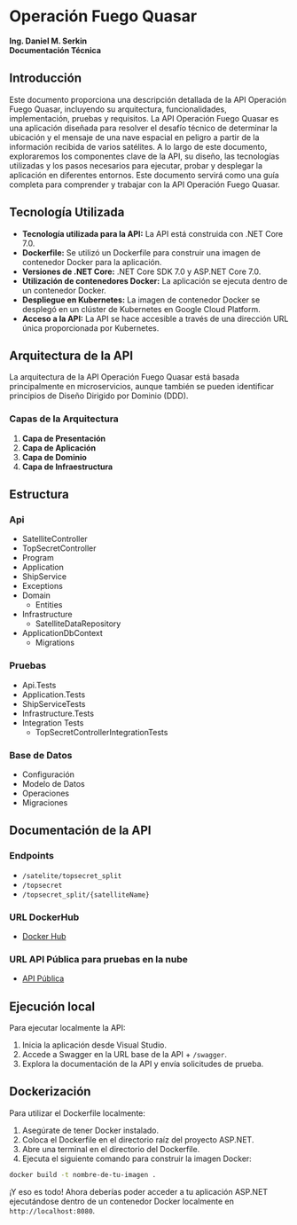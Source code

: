 # Operación Fuego Quasar

**Ing. Daniel M. Serkin**  
**Documentación Técnica**

## Introducción

Este documento proporciona una descripción detallada de la API Operación Fuego Quasar, incluyendo su arquitectura, funcionalidades, implementación, pruebas y requisitos. La API Operación Fuego Quasar es una aplicación diseñada para resolver el desafío técnico de determinar la ubicación y el mensaje de una nave espacial en peligro a partir de la información recibida de varios satélites. A lo largo de este documento, exploraremos los componentes clave de la API, su diseño, las tecnologías utilizadas y los pasos necesarios para ejecutar, probar y desplegar la aplicación en diferentes entornos. Este documento servirá como una guía completa para comprender y trabajar con la API Operación Fuego Quasar.

## Tecnología Utilizada

- **Tecnología utilizada para la API:** La API está construida con .NET Core 7.0.
- **Dockerfile:** Se utilizó un Dockerfile para construir una imagen de contenedor Docker para la aplicación.
- **Versiones de .NET Core:** .NET Core SDK 7.0 y ASP.NET Core 7.0.
- **Utilización de contenedores Docker:** La aplicación se ejecuta dentro de un contenedor Docker.
- **Despliegue en Kubernetes:** La imagen de contenedor Docker se desplegó en un clúster de Kubernetes en Google Cloud Platform.
- **Acceso a la API:** La API se hace accesible a través de una dirección URL única proporcionada por Kubernetes.

## Arquitectura de la API

La arquitectura de la API Operación Fuego Quasar está basada principalmente en microservicios, aunque también se pueden identificar principios de Diseño Dirigido por Dominio (DDD).

### Capas de la Arquitectura

1. **Capa de Presentación**
2. **Capa de Aplicación**
3. **Capa de Dominio**
4. **Capa de Infraestructura**

## Estructura

### Api
- SatelliteController
- TopSecretController
- Program
- Application
- ShipService
- Exceptions
- Domain
  - Entities
- Infrastructure
  - SatelliteDataRepository
- ApplicationDbContext
  - Migrations

### Pruebas
- Api.Tests
- Application.Tests
- ShipServiceTests
- Infrastructure.Tests
- Integration Tests
  - TopSecretControllerIntegrationTests

### Base de Datos
- Configuración
- Modelo de Datos
- Operaciones
- Migraciones

## Documentación de la API

### Endpoints
- `/satelite/topsecret_split`
- `/topsecret`
- `/topsecret_split/{satelliteName}`

### URL DockerHub
- [Docker Hub](https://hub.docker.com/repository/docker/danielserkin/operacion-fuego-qasar)

### URL API Pública para pruebas en la nube
- [API Pública](http://34.133.116.5/index.html)

## Ejecución local

Para ejecutar localmente la API:

1. Inicia la aplicación desde Visual Studio.
2. Accede a Swagger en la URL base de la API + `/swagger`.
3. Explora la documentación de la API y envía solicitudes de prueba.

## Dockerización

Para utilizar el Dockerfile localmente:

1. Asegúrate de tener Docker instalado.
2. Coloca el Dockerfile en el directorio raíz del proyecto ASP.NET.
3. Abre una terminal en el directorio del Dockerfile.
4. Ejecuta el siguiente comando para construir la imagen Docker:

```bash
docker build -t nombre-de-tu-imagen .
```

¡Y eso es todo! Ahora deberías poder acceder a tu aplicación ASP.NET ejecutándose dentro de un contenedor Docker localmente en `http://localhost:8080`.
